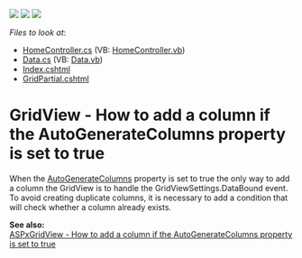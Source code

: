 <!-- default badges list -->
![](https://img.shields.io/endpoint?url=https://codecentral.devexpress.com/api/v1/VersionRange/128549718/12.1.7%2B)
[![](https://img.shields.io/badge/Open_in_DevExpress_Support_Center-FF7200?style=flat-square&logo=DevExpress&logoColor=white)](https://supportcenter.devexpress.com/ticket/details/E20054)
[![](https://img.shields.io/badge/📖_How_to_use_DevExpress_Examples-e9f6fc?style=flat-square)](https://docs.devexpress.com/GeneralInformation/403183)
<!-- default badges end -->
<!-- default file list -->
*Files to look at*:

* [HomeController.cs](./CS/AddColumnAtRunTime/Controllers/HomeController.cs) (VB: [HomeController.vb](./VB/AddColumnAtRunTime/Controllers/HomeController.vb))
* [Data.cs](./CS/AddColumnAtRunTime/Models/Data.cs) (VB: [Data.vb](./VB/AddColumnAtRunTime/Models/Data.vb))
* [Index.cshtml](./CS/AddColumnAtRunTime/Views/Home/Index.cshtml)
* [GridPartial.cshtml](./CS/AddColumnAtRunTime/Views/Shared/GridPartial.cshtml)
<!-- default file list end -->
# GridView - How to add a column if the AutoGenerateColumns property is set to true


<p>When the <a href="http://documentation.devexpress.com/#AspNet/DevExpressWebASPxGridViewASPxGridView_AutoGenerateColumnstopic"><u>AutoGenerateColumns</u></a> property is set to true the only way to add a column the GridView is to handle the GridViewSettings.DataBound event. To avoid creating duplicate columns, it is necessary to add a condition that will check whether a column already exists.</p><p><strong>See also:</strong><strong><br />
</strong><a href="https://www.devexpress.com/Support/Center/p/E3587">ASPxGridView - How to add a column if the AutoGenerateColumns property is set to true</a></p>

<br/>


